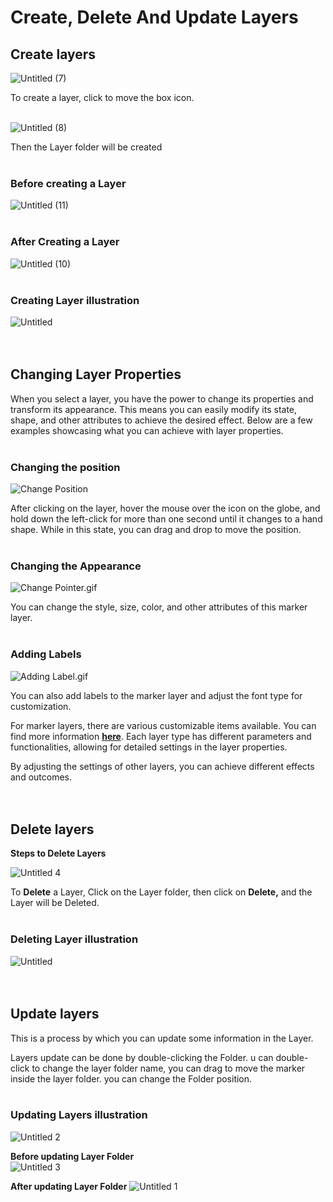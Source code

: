 # Create, Delete And Update Layers

## Create layers

![Untitled (7)](https://github.com/CS-eukarya/User-Manual-English-/assets/154571156/f8b49e4c-8d01-4f90-b626-86c4a1242e5d)

To create a layer, click to move the box icon.
<br>
<br>

![Untitled (8)](https://github.com/CS-eukarya/User-Manual-English-/assets/154571156/58f70c6d-fc5c-4a2a-9745-b22299e9f610)

Then the Layer folder will be created
<br>
<br>

### Before creating a Layer

![Untitled (11)](https://github.com/CS-eukarya/User-Manual-English-/assets/154571156/aff99170-bea3-4eb0-9508-8d437b451d35)
<br>
<br>

### After Creating a Layer

![Untitled (10)](https://github.com/CS-eukarya/User-Manual-English-/assets/154571156/cf11e0da-5f27-4fe7-8a1f-d78e2098ada8)
<br>
<br>

### Creating Layer illustration

![Untitled](https://github.com/CS-eukarya/User-Manual-English-/assets/154571156/48756d3a-1025-466d-b963-d336ef4b85d4)
<br>
<br>
<br>

## Changing Layer Properties

When you select a layer, you have the power to change its properties and transform its appearance. This means you can easily modify its state, shape, and other attributes to achieve the desired effect. Below are a few examples showcasing what you can achieve with layer properties.
<br>
<br>

### Changing the position

![Change Position](https://github.com/CS-eukarya/User-Manual-English-/assets/154571156/d2fdc388-b429-43e4-869d-222ab4dc8340)

After clicking on the layer, hover the mouse over the icon on the globe, and hold down the left-click for more than one second until it changes to a hand shape. While in this state, you can drag and drop to move the position.
<br>
<br>

### Changing the Appearance

![Change Pointer.gif](Create,%20Delete%20And%20Update%20Layers%203e2287f72ac24706a003ba8a7e0497e2/Change_Pointer.gif)

You can change the style, size, color, and other attributes of this marker layer.
<br>
<br>

### Adding Labels

![Adding Label.gif](Create,%20Delete%20And%20Update%20Layers%203e2287f72ac24706a003ba8a7e0497e2/Adding_Label.gif)

You can also add labels to the marker layer and adjust the font type for customization.

For marker layers, there are various customizable items available. You can find more information **[here](Marker%20db5af60c61944d5a886ac07f48229c05.md)**. Each layer type has different parameters and functionalities, allowing for detailed settings in the layer properties.

By adjusting the settings of other layers, you can achieve different effects and outcomes.
<br>
<br>
<br>

## Delete layers

**Steps to Delete Layers**

![Untitled 4](https://github.com/CS-eukarya/User-Manual-English-/assets/154571156/dc55e157-fe6b-4018-8a5d-1c8fd816a14f)

To **Delete** a Layer, Click on the Layer folder, then click on **Delete,** and the Layer will be Deleted. 
<br>
<br>

### Deleting Layer illustration

![Untitled](Create,%20Delete%20And%20Update%20Layers%203e2287f72ac24706a003ba8a7e0497e2/Untitled%201.gif)
<br>
<br>
<br>

## Update layers

This is a process by which you can update some information in the Layer.

Layers update can be done by double-clicking the Folder. u can double-click to change the layer folder name, you can drag to move the marker inside the layer folder. you can change the Folder position.
<br>
<br>

### Updating Layers illustration

![Untitled 2](https://github.com/CS-eukarya/User-Manual-English-/assets/154571156/b19e975f-d93c-4328-9fc2-72716f800035)

**Before updating Layer Folder**                                     
![Untitled 3](https://github.com/CS-eukarya/User-Manual-English-/assets/154571156/3ba293a7-d52a-4446-af70-135e237fa9c3)

**After updating Layer  Folder**
![Untitled 1](https://github.com/CS-eukarya/User-Manual-English-/assets/154571156/5649d51b-e2ba-4249-80a8-0eaa94a42a0c)
